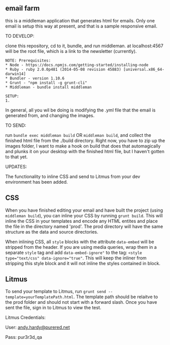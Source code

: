 ## email farm

this is a middleman application that generates html for emails. Only one email is setup this way at present, and that is a sample responsive email.

TO DEVELOP:

clone this repository, cd to it, bundle, and run middleman. at localhost:4567 will be the root file, which is a link to the newsletter (currently).

```
NOTE: Prerequisites:
* Node - https://docs.npmjs.com/getting-started/installing-node
* Ruby - ruby 2.0.0p481 (2014-05-08 revision 45883) [universal.x86_64-darwin14]
* Bundler - version 1.10.6
* Grunt - "npm install -g grunt-cli"
* Middleman - bundle install middleman

SETUP:
1. 
```

In general, all you wil be doing is modifying the .yml file that the email is generated from, and changing the images.

TO SEND:

run `bundle exec middleman build` OR `middleman build`, and collect the finished html file from the ./build directory. Right now, you have to zip up the images folder, I want to make a hook on build that does that automagically and plunks it on your desktop with the finished html file, but I haven't gotten to that yet.

UPDATES:

The functionality to inline CSS and send to Litmus from your dev environment has been added.

CSS
------------
When you have finished editing your email and have built the project (using `middleman build`), you can inline your CSS by running `grunt build`. This will inline the CSS in your templates and encode any HTML entites and place the file in the directory named 'prod'. The prod directory will have the same structure as the data and source directories.

When inlining CSS, all `style` blocks with the attribute `data-embed` will be stripped from the header.  If you are using media queries, wrap them in a separate `style` tag and  add `data-embed-ignore"` to the  tag: `<style type="text/css" data-ignore="true"`. This will keep the inliner from stripping this style block and it will not inline the styles contained in block.

Litmus
------------
To send your template to Litmus, run `grunt send --template=yourTemplatePath.html`.  The template path should be relaitve to the prod folder and should not start with a forward slash. Once you have sent the file, sign in to Litmus to view the test.

Litmus Credentials:

User: andy.hardy@purered.net

Pass: pur3r3d_qa
